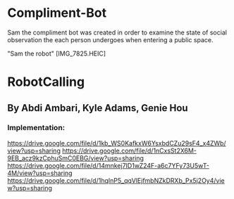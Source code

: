 # Compliment-Bot

Sam the compliment bot was created in order to examine the state of social observation the each person undergoes when entering a public space.

"Sam the robot" [IMG_7825.HEIC]

# RobotCalling
## By Abdi Ambari, Kyle Adams, Genie Hou

### Implementation:
https://drive.google.com/file/d/1kb_WS0KafkxW6YsxbdCZu29sF4_x4ZWb/view?usp=sharing
https://drive.google.com/file/d/1nCxsSt2X6M-9EB_acz9kzCphuSmC0EBG/view?usp=sharing
https://drive.google.com/file/d/14mnkej7ID1wZ24F-a6c7YFy73U5wT-4M/view?usp=sharing
https://drive.google.com/file/d/1hqInP5_qqVlEjfmbNZkDRXb_Px5j2Oy4/view?usp=sharing


